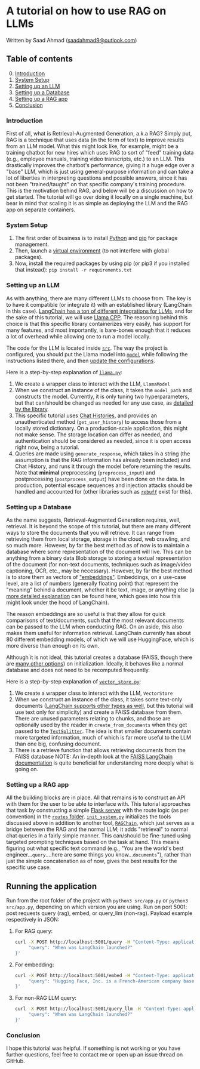 # A tutorial on how to use RAG on LLMs

Written by Saad Ahmad (<saadahmad9@outlook.com>)

## Table of contents

0. [Introduction](#introduction)
1. [System Setup](#setup)
2. [Setting up an LLM](#llm)
3. [Setting up a Database](#db)
4. [Setting up a RAG app](#rag)
5. [Conclusion](#end)

### Introduction <a name="introduction"></a>

First of all, what is Retrieval-Augmented Generation, a.k.a RAG? Simply put, RAG is a technique that uses data (in the form of text) to improve results from an LLM model. What this might look like, for example, might be a training chatbot for new hires which uses RAG to sort of "feed" training data (e.g., employee manuals, training video transcripts, etc.) to an LLM. This drastically improves the chatbot's performance, giving it a huge edge over a "base" LLM, which is just using general-purpose information and can take a lot of liberties in interpreting questions and possible answers, since it has not been "trained/taught" on that specific company's training procedure. This is the motivation behind RAG, and below will be a discussion on how to get started. The tutorial will go over doing it locally on a single machine, but bear in mind that scaling it is as simple as deploying the LLM and the RAG app on separate containers.

### System Setup <a name="setup"></a>

1. The first order of business is to install [Python](https://www.python.org/downloads/) and [pip](https://pip.pypa.io/en/stable/installation/) for package management.
2. Then, launch a [virtual environment](https://docs.python.org/3/library/venv.html) (to not interfere with global packages).
3. Now,  install the required packages by using pip (or pip3 if you installed that instead): `pip install -r requirements.txt`

### Setting up an LLM <a name="llm"></a>

As with anything, there are many different LLMs to choose from. The key is to have it compatible (or integrate it) with an established library (LangChain in this case). [LangChain has a ton of different integrations for LLMs](https://python.langchain.com/docs/integrations/chat/), and for the sake of this tutorial, we will use [Llama CPP](https://python.langchain.com/docs/integrations/llms/llamacpp/). The reasoning behind this choice is that this specific library containerizes very easily, has support for many features, and most importantly, is bare-bones enough that it reduces a lot of overhead while allowing one to run a model locally.

The code for the LLM is located inside [`src`](src/models). The way the project is configured, you should put the Llama model into [`model`](model) while following the instructions listed there, and then [update the configurations](src/config).

Here is a step-by-step explanation of [`llama.py`](src/models/llama.py):

1. We create a wrapper class to interact with the LLM, `LlamaModel`
2. When we construct an instance of the class, it takes the `model_path` and constructs the model. Currently, it is only tuning two hyperparameters, but that can/should be changed as needed for any use case, as [detailed by the library](https://llama-cpp-python.readthedocs.io/en/latest/api-reference/#high-level-api:~:text=for%20llama.cpp.-,llama_cpp.Llama,-High%2Dlevel%20Python).
3. This specific tutorial uses [Chat Histories](https://python.langchain.com/api_reference/core/chat_history.html), and provides an unauthenticated method (`get_user_history`) to access those from a locally stored dictionary. On a production-scale application, this might not make sense. The storage location can differ as needed, and authentication should be considered as needed, since it is open access right now, being a tutorial.
4. Queries are made using `generate_response`, which takes in a string (the assumption is that the RAG information has already been included) and Chat History, and runs it through the model before returning the results. Note that **minimal** preprocessing (`preprocess_input`) and postprocessing (`postprocess_output`) have been done on the data. In production, potential escape sequences and injection attacks should be handled and accounted for (other libraries such as [`rebuff`](https://pypi.org/project/rebuff/) exist for this).

### Setting up a Database <a name="db"></a>

As the name suggests, Retrieval-Augmented Generation requires, well, retrieval. It is beyond the scope of this tutorial, but there are many different ways to store the documents that you will retrieve. It can range from retrieving them from local storage, storage in the cloud, web crawling, and so much more. However, by far the best method as of now is to maintain a database where some representation of the document will live. This can be anything from a binary data Blob storage to storing a textual representation of the document (for non-text documents, techniques such as image/video captioning, OCR, etc., may be necessary). However, by far the best method is to store them as vectors of ["embeddings"](https://python.langchain.com/docs/concepts/embedding_models/). Embeddings, on a use-case level, are a list of numbers (generally floating point) that represent the "meaning" behind a document, whether it be text, image, or anything else (a [more detailed explanation](https://huggingface.co/learn/cookbook/en/faiss_with_hf_datasets_and_clip) can be found here, which goes into how this might look under the hood of LangChain).

The reason embeddings are so useful is that they allow for quick comparisons of text/documents, such that the most relevant documents can be passed to the LLM when conducting RAG. On an aside, this also makes them useful for information retrieval. LangChain currently has about 80 different embedding models, of which we will use HuggingFace, which is more diverse than enough on its own.

Although it is not ideal, this tutorial creates a database (FAISS, though there are [many other options](https://python.langchain.com/docs/integrations/vectorstores/)) on initialization. Ideally, it behaves like a normal database and does not need to be recomputed frequently.

Here is a step-by-step explanation of [`vector_store.py`](src/retrievers/vector_store.py):

1. We create a wrapper class to interact with the LLM, `VectorStore`
2. When we construct an instance of the class, it takes some text-only documents ([LangChain supports other types as well](https://python.langchain.com/docs/integrations/document_loaders/), but this tutorial will use text only for simplicity) and create a FAISS database from them. There are unused parameters relating to chunks, and those are optionally used by the reader in `create_from_documents` when they get passed to the [`TextSplitter`](src/utils/text_splitter.py). The idea is that smaller documents contain more targeted information, much of which is far more useful to the LLM than one big, confusing document.
3. There is a retrieve function that allows retrieving documents from the FAISS database
NOTE: An in-depth look at the [FAISS LangChain documentation](https://api.python.langchain.com/en/latest/vectorstores/langchain_community.vectorstores.faiss.FAISS.html#langchain_community.vectorstores.faiss.FAISS) is quite beneficial for understanding more deeply what is going on.

### Setting up a RAG app <a name="rag"></a>

All the building blocks are in place. All that remains is to construct an API with them for the user to be able to interface with. This tutorial approaches that task by constructing a simple [Flask server](src/app.py) with the route logic (as per convention) in the [`routes` folder](src/routes). [`init_system.py`](src/routes/init_system.py) initializes the tools discussed above in addition to another tool, [`RAGChain`](src/chains/rag_chain.py), which just serves as a bridge between the RAG and the normal LLM; it adds "retrieval" to normal chat queries in a fairly simple manner. This can/should be fine-tuned using targeted prompting techniques based on the task at hand. This means figuring out what specific text command (e.g., "You are the world's best engineer...`query`....here are some things you know...`documents`"), rather than just the simple concatenation as of now, gives the best results for the specific use case.

## Running the application

Run from the root folder of the project with `python3 src/app.py` or `python3 src/app.py`, depending on which version you are using.
Run on port 5001: post requests query (rag), embed, or query_llm (non-rag). Payload example respectively in JSON:

1. For RAG query:

    ```bash
    curl -X POST http://localhost:5001/query -H "Content-Type: application/json" -d '{
         "query": "When was LangChain launched?"
    }'
    ```

2. For embedding:

    ```bash
    curl -X POST http://localhost:5001/embed -H "Content-Type: application/json" -d '{
         "query": "Hugging Face, Inc. is a French-American company based in New York City that develops computation tools for building machine-learning applications. It’s best known for its Transformers library (compatible with PyTorch, TensorFlow & JAX), the Hugging Face Hub for sharing models & datasets, and related projects like Gradio and Datasets."
    }'
    ```

3. For non-RAG LLM query:

    ```bash
    curl -X POST http://localhost:5001/query_llm -H "Content-Type: application/json" -d '{
         "query": "When was LangChain launched?"
    }'
    ```

### Conclusion <a name="end"></a>

I hope this tutorial was helpful. If something is not working or you have further questions, feel free to contact me or open up an issue thread on GitHub.
